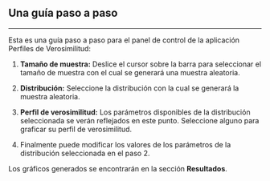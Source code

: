 ## Una guía paso a paso

------------------------------------------------------------------------

Esta es una guía paso a paso para el panel de control de la aplicación Perfiles de Verosimilitud:

1.  **Tamaño de muestra:** Deslice el cursor sobre la barra para seleccionar el tamaño de muestra con el cual se generará una muestra aleatoria.

2.  **Distribución:** Seleccione la distribución con la cual se generará la muestra aleatoria.

3.  **Perfil de verosimilitud:** Los parámetros disponibles de la distribución seleccionada se verán reflejados en este punto. Seleccione alguno para graficar su perfil de verosimilitud.

4.  Finalmente puede modificar los valores de los parámetros de la distribución seleccionada en el paso 2.

Los gráficos generados se encontrarán en la sección **Resultados**.

